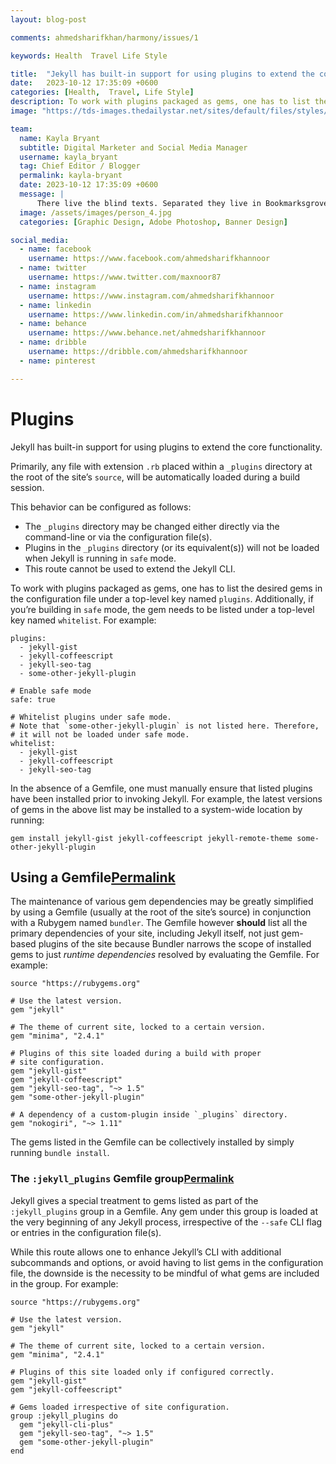 ```yaml
---
layout: blog-post

comments: ahmedsharifkhan/harmony/issues/1

keywords: Health  Travel Life Style

title:  "Jekyll has built-in support for using plugins to extend the core functionality."
date:   2023-10-12 17:35:09 +0600
categories: [Health,  Travel, Life Style]
description: To work with plugins packaged as gems, one has to list the desired gems in the configuration file under a top-level key named.
image: "https://tds-images.thedailystar.net/sites/default/files/styles/big_202/public/images/2023/10/07/the_road_to_resilient_entrepreneurship.jpg"

team:
  name: Kayla Bryant
  subtitle: Digital Marketer and Social Media Manager
  username: kayla_bryant
  tag: Chief Editor / Blogger
  permalink: kayla-bryant
  date: 2023-10-12 17:35:09 +0600
  message: |
      There live the blind texts. Separated they live in Bookmarksgrove right at the coast of the Semantics, a large language ocean.
  image: /assets/images/person_4.jpg
  categories: [Graphic Design, Adobe Photoshop, Banner Design]

social_media:
  - name: facebook
    username: https://www.facebook.com/ahmedsharifkhannoor
  - name: twitter
    username: https://www.twitter.com/maxnoor87
  - name: instagram
    username: https://www.instagram.com/ahmedsharifkhannoor
  - name: linkedin
    username: https://www.linkedin.com/in/ahmedsharifkhannoor
  - name: behance
    username: https://www.behance.net/ahmedsharifkhannoor
  - name: dribble
    username: https://dribble.com/ahmedsharifkhannoor
  - name: pinterest

---
```


# Plugins

Jekyll has built-in support for using plugins to extend the core functionality.

Primarily, any file with extension  `.rb`  placed within a  `_plugins`  directory at the root of the site’s  `source`, will be automatically loaded during a build session.

This behavior can be configured as follows:

-   The  `_plugins`  directory may be changed either directly via the command-line or via the configuration file(s).
-   Plugins in the  `_plugins`  directory (or its equivalent(s)) will not be loaded when Jekyll is running in  `safe`  mode.
-   This route cannot be used to extend the Jekyll CLI.

To work with plugins packaged as gems, one has to list the desired gems in the configuration file under a top-level key named  `plugins`. Additionally, if you’re building in  `safe`  mode, the gem needs to be listed under a top-level key named  `whitelist`. For example:

```
plugins:
  - jekyll-gist
  - jekyll-coffeescript
  - jekyll-seo-tag
  - some-other-jekyll-plugin

# Enable safe mode
safe: true

# Whitelist plugins under safe mode.
# Note that `some-other-jekyll-plugin` is not listed here. Therefore,
# it will not be loaded under safe mode.
whitelist:
  - jekyll-gist
  - jekyll-coffeescript
  - jekyll-seo-tag

```

In the absence of a Gemfile, one must manually ensure that listed plugins have been installed prior to invoking Jekyll. For example, the latest versions of gems in the above list may be installed to a system-wide location by running:

```
gem install jekyll-gist jekyll-coffeescript jekyll-remote-theme some-other-jekyll-plugin

```

## Using a Gemfile[Permalink](https://jekyllrb.com/docs/plugins/installation/#using-a-gemfile "Permalink")

The maintenance of various gem dependencies may be greatly simplified by using a Gemfile (usually at the root of the site’s source) in conjunction with a Rubygem named  `bundler`. The Gemfile however  **should**  list all the primary dependencies of your site, including Jekyll itself, not just gem-based plugins of the site because Bundler narrows the scope of installed gems to just  _runtime dependencies_  resolved by evaluating the Gemfile. For example:

```
source "https://rubygems.org"

# Use the latest version.
gem "jekyll"

# The theme of current site, locked to a certain version.
gem "minima", "2.4.1"

# Plugins of this site loaded during a build with proper
# site configuration.
gem "jekyll-gist"
gem "jekyll-coffeescript"
gem "jekyll-seo-tag", "~> 1.5"
gem "some-other-jekyll-plugin"

# A dependency of a custom-plugin inside `_plugins` directory.
gem "nokogiri", "~> 1.11"

```

The gems listed in the Gemfile can be collectively installed by simply running  `bundle install`.

### The  `:jekyll_plugins`  Gemfile group[Permalink](https://jekyllrb.com/docs/plugins/installation/#the-jekyll_plugins-group "Permalink")

Jekyll gives a special treatment to gems listed as part of the  `:jekyll_plugins`  group in a Gemfile. Any gem under this group is loaded at the very beginning of any Jekyll process, irrespective of the  `--safe`  CLI flag or entries in the configuration file(s).

While this route allows one to enhance Jekyll’s CLI with additional subcommands and options, or avoid having to list gems in the configuration file, the downside is the necessity to be mindful of what gems are included in the group. For example:

```
source "https://rubygems.org"

# Use the latest version.
gem "jekyll"

# The theme of current site, locked to a certain version.
gem "minima", "2.4.1"

# Plugins of this site loaded only if configured correctly.
gem "jekyll-gist"
gem "jekyll-coffeescript"

# Gems loaded irrespective of site configuration.
group :jekyll_plugins do
  gem "jekyll-cli-plus"
  gem "jekyll-seo-tag", "~> 1.5"
  gem "some-other-jekyll-plugin"
end
```